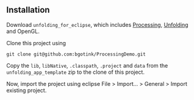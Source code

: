 ## Installation
Download ```unfolding_for_eclipse```, which includes [Processing](http://processing.org), [Unfolding](http://unfoldingmaps.org) and OpenGL.

Clone this project using

```
git clone git@github.com:bgotink/ProcessingDemo.git
```

Copy the ```lib```, ```libNative```, ```.classpath```, ```.project``` and ```data``` from the ```unfolding_app_template``` zip to the clone of this project.

Now, import the project using eclipse File > Import... > General > Import existing project.
